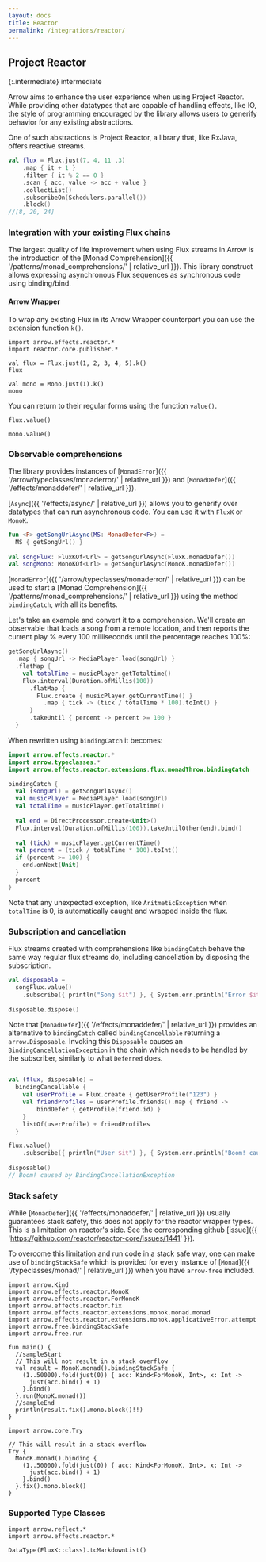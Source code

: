 ```yaml
---
layout: docs
title: Reactor
permalink: /integrations/reactor/
---
```


## Project Reactor

{:.intermediate}
intermediate

Arrow aims to enhance the user experience when using Project Reactor. While providing other datatypes that are capable of handling effects, like IO, the style of programming encouraged by the library allows users to generify behavior for any existing abstractions.

One of such abstractions is Project Reactor, a library that, like RxJava, offers reactive streams.

```kotlin
val flux = Flux.just(7, 4, 11 ,3)
    .map { it + 1 }
    .filter { it % 2 == 0 }
    .scan { acc, value -> acc + value }
    .collectList()
    .subscribeOn(Schedulers.parallel())
    .block()
//[8, 20, 24]
```

### Integration with your existing Flux chains

The largest quality of life improvement when using Flux streams in Arrow is the introduction of the [Monad Comprehension]({{ '/patterns/monad_comprehensions/' | relative_url }}). This library construct allows expressing asynchronous Flux sequences as synchronous code using binding/bind.

#### Arrow Wrapper

To wrap any existing Flux in its Arrow Wrapper counterpart you can use the extension function `k()`.

```kotlin:ank
import arrow.effects.reactor.*
import reactor.core.publisher.*

val flux = Flux.just(1, 2, 3, 4, 5).k()
flux
```

```kotlin:ank
val mono = Mono.just(1).k()
mono
```

You can return to their regular forms using the function `value()`.

```kotlin:ank
flux.value()
```

```kotlin:ank
mono.value()
```

### Observable comprehensions

The library provides instances of [`MonadError`]({{ '/arrow/typeclasses/monaderror/' | relative_url }}) and [`MonadDefer`]({{ '/effects/monaddefer/' | relative_url }}).

[`Async`]({{ '/effects/async/' | relative_url }}) allows you to generify over datatypes that can run asynchronous code. You can use it with `FluxK` or `MonoK`.

```kotlin
fun <F> getSongUrlAsync(MS: MonadDefer<F>) =
  MS { getSongUrl() }
  
val songFlux: FluxKOf<Url> = getSongUrlAsync(FluxK.monadDefer())
val songMono: MonoKOf<Url> = getSongUrlAsync(MonoK.monadDefer())
```

[`MonadError`]({{ '/arrow/typeclasses/monaderror/' | relative_url }}) can be used to start a [Monad Comprehension]({{ '/patterns/monad_comprehensions/' | relative_url }}) using the method `bindingCatch`, with all its benefits.

Let's take an example and convert it to a comprehension. We'll create an observable that loads a song from a remote location, and then reports the current play % every 100 milliseconds until the percentage reaches 100%:

```kotlin
getSongUrlAsync()
  .map { songUrl -> MediaPlayer.load(songUrl) }
  .flatMap {
    val totalTime = musicPlayer.getTotaltime()
    Flux.interval(Duration.ofMillis(100))
      .flatMap {
        Flux.create { musicPlayer.getCurrentTime() }
          .map { tick -> (tick / totalTime * 100).toInt() }
      }
      .takeUntil { percent -> percent >= 100 }
  }
```

When rewritten using `bindingCatch` it becomes:

```kotlin
import arrow.effects.reactor.*
import arrow.typeclasses.*
import arrow.effects.reactor.extensions.flux.monadThrow.bindingCatch

bindingCatch {
  val (songUrl) = getSongUrlAsync()
  val musicPlayer = MediaPlayer.load(songUrl)
  val totalTime = musicPlayer.getTotaltime()
    
  val end = DirectProcessor.create<Unit>()
  Flux.interval(Duration.ofMillis(100)).takeUntilOther(end).bind()
    
  val (tick) = musicPlayer.getCurrentTime()
  val percent = (tick / totalTime * 100).toInt()
  if (percent >= 100) {
    end.onNext(Unit)
  }
  percent
}
```

Note that any unexpected exception, like `AritmeticException` when `totalTime` is 0, is automatically caught and wrapped inside the flux.

### Subscription and cancellation

Flux streams created with comprehensions like `bindingCatch` behave the same way regular flux streams do, including cancellation by disposing the subscription.

```kotlin
val disposable =
  songFlux.value()
    .subscribe({ println("Song $it") }, { System.err.println("Error $it") })
    
disposable.dispose()
```
Note that [`MonadDefer`]({{ '/effects/monaddefer/' | relative_url }}) provides an alternative to `bindingCatch` called `bindingCancellable` returning a `arrow.Disposable`.
Invoking this `Disposable` causes an `BindingCancellationException` in the chain which needs to be handled by the subscriber, similarly to what `Deferred` does.

```kotlin

val (flux, disposable) =
  bindingCancellable {
    val userProfile = Flux.create { getUserProfile("123") }
    val friendProfiles = userProfile.friends().map { friend ->
        bindDefer { getProfile(friend.id) }
    }
    listOf(userProfile) + friendProfiles
  }

flux.value()
    .subscribe({ println("User $it") }, { System.err.println("Boom! caused by $it") })
    
disposable()
// Boom! caused by BindingCancellationException
```

### Stack safety

While [`MonadDefer`]({{ '/effects/monaddefer/' | relative_url }}) usually guarantees stack safety, this does not apply for the reactor wrapper types. 
This is a limitation on reactor's side. See the corresponding github [issue]({{ 'https://github.com/reactor/reactor-core/issues/1441' }}).

To overcome this limitation and run code in a stack safe way, one can make use of `bindingStackSafe` which is provided for every instance of [`Monad`]({{ '/typeclasses/monad/' | relative_url }}) when you have `arrow-free` included.

```kotlin:ank:playground
import arrow.Kind
import arrow.effects.reactor.MonoK
import arrow.effects.reactor.ForMonoK
import arrow.effects.reactor.fix
import arrow.effects.reactor.extensions.monok.monad.monad
import arrow.effects.reactor.extensions.monok.applicativeError.attempt
import arrow.free.bindingStackSafe
import arrow.free.run

fun main() {
  //sampleStart
  // This will not result in a stack overflow
  val result = MonoK.monad().bindingStackSafe {
    (1..50000).fold(just(0)) { acc: Kind<ForMonoK, Int>, x: Int ->
      just(acc.bind() + 1)
    }.bind()
  }.run(MonoK.monad())
  //sampleEnd
  println(result.fix().mono.block()!!)
}
```

```kotlin:ank:fail
import arrow.core.Try

// This will result in a stack overflow
Try {
  MonoK.monad().binding {
    (1..50000).fold(just(0)) { acc: Kind<ForMonoK, Int>, x: Int ->
      just(acc.bind() + 1)
    }.bind()
  }.fix().mono.block()
}
```

### Supported Type Classes

```kotlin:ank:replace
import arrow.reflect.*
import arrow.effects.reactor.*

DataType(FluxK::class).tcMarkdownList()
```
